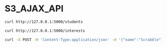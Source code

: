 # S3_AJAX_API
```bash
curl http://127.0.0.1:5000/students
```
```bash
curl http://127.0.0.1:5000/interests
```
```bash
curl -X POST -H 'Content-Type:application/json' -d '{"name":"Scrabble"}' http://127.0.0.1:5000/interests
```

